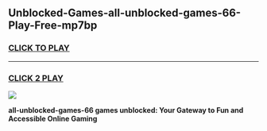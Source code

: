 
## Unblocked-Games-all-unblocked-games-66-Play-Free-mp7bp
<h3>
<a href="https://premium76.site?title=all-unblocked-games-66&ref=19M">CLICK TO PLAY</a></h3>
<hr>

<h3>
<a href="https://premium76.site?title=all-unblocked-games-66&ref=19M">CLICK 2 PLAY</a>
  
</h3>

<a href="https://premium76.site?title=all-unblocked-games-66&ref=19M"><img src="https://clearcache.store/games.png"></a>


**all-unblocked-games-66 games unblocked: Your Gateway to Fun and Accessible Online Gaming**
